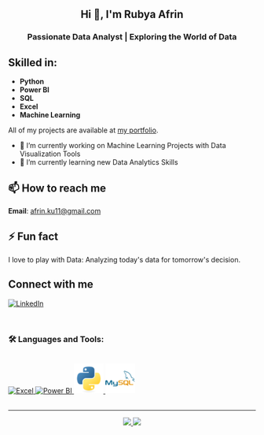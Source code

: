 <h2 align="center">Hi 👋, I'm Rubya Afrin</h2>
<h3 align="center">Passionate Data Analyst | Exploring the World of Data</h3>

## Skilled in:
- **Python**
- **Power BI**
- **SQL**
- **Excel**
- **Machine Learning**




All of my projects are available at [my portfolio](https://codebasics.io/portfolio/Rubya-Afrin).

- 🔭 I’m currently working on Machine Learning Projects with Data Visualization Tools
- 🌱 I’m currently learning new Data Analytics Skills


## 📫 How to reach me
**Email**: afrin.ku11@gmail.com

## ⚡ Fun fact
I love to play with Data: Analyzing today's data for tomorrow's decision.

## Connect with me
[![LinkedIn](https://img.shields.io/badge/LinkedIn-%230077B5.svg?logo=linkedin&logoColor=white)](https://www.linkedin.com/in/rubyaafrin/) 

<br />

### :hammer_and_wrench: Languages and Tools:

<div style="display: inline_block"><br>
  <a href="https://www.microsoft.com/en-in/microsoft-365/excel" target="_blank" rel="noreferrer"> 
    <img src="https://cdn1.iconfinder.com/data/icons/famous-brand-apps/100/_-04-512.png" alt="Excel" width="60" height="60"/> 
</a>

  <a href="https://powerbi.microsoft.com/" target="_blank" rel="noreferrer"> 
    <img src="https://logos-world.net/wp-content/uploads/2022/02/Power-BI-Logo.png" alt="Power BI" width="60" height="60"/> <a href="https://www.microsoft.com/en-in/microsoft-365/excel" target="_blank" rel="noreferrer"> 
    </a>


<a href="https://www.python.org/" target="_blank" rel="noreferrer"> 
    <img src="https://raw.githubusercontent.com/devicons/devicon/master/icons/python/python-original.svg" alt="Python" width="60" height="60"/> 
</a>
<a href="https://www.sql.org/" target="_blank" rel="noreferrer"> 
    <img src="https://raw.githubusercontent.com/devicons/devicon/master/icons/mysql/mysql-original-wordmark.svg" alt="MySQL" width="60" height="60"/> 
</a>





  
</div>


<!-- <img align="left" alt="Visual Studio Code" width="26px" src="https://raw.githubusercontent.com/github/explore/80688e429a7d4ef2fca1e82350fe8e3517d3494d/topics/visual-studio-code/visual-studio-code.png" />
<img align="left" alt="HTML5" width="26px" src="https://raw.githubusercontent.com/github/explore/80688e429a7d4ef2fca1e82350fe8e3517d3494d/topics/html/html.png" />
<img align="left" alt="CSS3" width="26px" src="https://raw.githubusercontent.com/github/explore/80688e429a7d4ef2fca1e82350fe8e3517d3494d/topics/css/css.png" />
<img align="left" alt="JavaScript" width="26px" src="https://raw.githubusercontent.com/github/explore/80688e429a7d4ef2fca1e82350fe8e3517d3494d/topics/javascript/javascript.png" />
<img align="left" alt="Git" width="26px" src="https://raw.githubusercontent.com/github/explore/80688e429a7d4ef2fca1e82350fe8e3517d3494d/topics/git/git.png" />
<img align="left" alt="GitHub" width="26px" src="https://raw.githubusercontent.com/github/explore/78df643247d429f6cc873026c0622819ad797942/topics/github/github.png" />
<img align="left" alt="GitHub" width="26px" src="https://raw.githubusercontent.com/github/explore/78df643247d429f6cc873026c0622819ad797942/topics/wordpress/wordpress.png" /> -->

<br />

---


  <div align="center">
  <a href="https://github.com/awwal1999">
 

  <img height="180em" src="https://github-readme-stats.vercel.app/api?username=RubyaAfrin&show_icons=true&theme=dracula&include_all_commits=true&count_private=true"/>
  <img height="180em" src="https://github-readme-stats.vercel.app/api/top-langs/?username=RubyaAfrin&layout=compact&langs_count=7&theme=dracula"/>
</div>
<!-- <details>
  <summary>:zap: GitHub Stats</summary>

  <img align="left" alt="Sam's GitHub Stats" src="http://github-readme-streak-stats.herokuapp.com?user=RubyaAfrin&theme=tokyonight&date_format=M%20j%5B%2C%20Y%5D" />

</details>

<details>
  <summary>:zap: Most Used Languages</summary>

<img align="left" alt="Sam's GitHub Top Languages" src="https://github-readme-stats.vercel.app/api/top-langs/?username=RubyaAfrin&layout=compact&theme=tokyonight" />

</details>  -->




